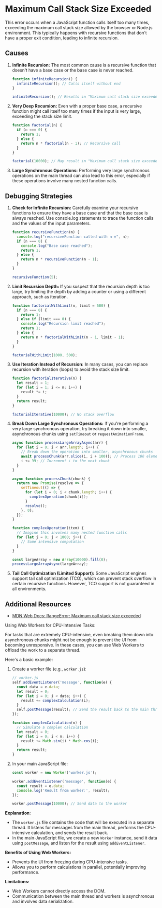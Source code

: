 # Maximum Call Stack Size Exceeded

This error occurs when a JavaScript function calls itself too many times, exceeding the maximum call stack size allowed by the browser or Node.js environment. This typically happens with recursive functions that don't have a proper exit condition, leading to infinite recursion.

## Causes

1.  **Infinite Recursion:** The most common cause is a recursive function that doesn't have a base case or the base case is never reached.

    ```javascript
    function infiniteRecursion() {
      infiniteRecursion(); // Calls itself without end
    }

    infiniteRecursion(); // Results in "Maximum call stack size exceeded"
    ```

2.  **Very Deep Recursion:** Even with a proper base case, a recursive function might call itself too many times if the input is very large, exceeding the stack size limit.

    ```javascript
    function factorial(n) {
      if (n === 0) {
        return 1;
      } else {
        return n * factorial(n - 1); // Recursive call
      }
    }

    factorial(10000); // May result in "Maximum call stack size exceeded"
    ```

3.  **Large Synchronous Operations:** Performing very large synchronous operations on the main thread can also lead to this error, especially if these operations involve many nested function calls.

## Debugging Strategies

1.  **Check for Infinite Recursion:** Carefully examine your recursive functions to ensure they have a base case and that the base case is always reached. Use console.log statements to trace the function calls and the values of the input parameters.

    ```javascript
    function recursiveFunction(n) {
      console.log("recursiveFunction called with n =", n);
      if (n === 0) {
        console.log("Base case reached");
        return 1;
      } else {
        return n * recursiveFunction(n - 1);
      }
    }

    recursiveFunction(5);
    ```

2.  **Limit Recursion Depth:** If you suspect that the recursion depth is too large, try limiting the depth by adding a counter or using a different approach, such as iteration.

    ```javascript
    function factorialWithLimit(n, limit = 500) {
      if (n === 0) {
        return 1;
      } else if (limit === 0) {
        console.log("Recursion limit reached");
        return 1;
      } else {
        return n * factorialWithLimit(n - 1, limit - 1);
      }
    }

    factorialWithLimit(1000, 500);
    ```

3.  **Use Iteration Instead of Recursion:** In many cases, you can replace recursion with iteration (loops) to avoid the stack size limit.

    ```javascript
    function factorialIterative(n) {
      let result = 1;
      for (let i = 1; i <= n; i++) {
        result *= i;
      }
      return result;
    }

    factorialIterative(10000); // No stack overflow
    ```

4.  **Break Down Large Synchronous Operations:** If you're performing a very large synchronous operation, try breaking it down into smaller, asynchronous chunks using `setTimeout` or `requestAnimationFrame`.

    ```javascript
    async function processLargeArrayAsync(arr) {
      for (let i = 0; i < arr.length; i++) {
        // Break down the operation into smaller, asynchronous chunks
        await processChunk(arr.slice(i, i + 100)); // Process 100 elements at a time
        i += 99; // Increment i to the next chunk
      }
    }

    async function processChunk(chunk) {
      return new Promise(resolve => {
        setTimeout(() => {
          for (let i = 0; i < chunk.length; i++) {
            complexOperation(chunk[i]);
          }
          resolve();
        }, 0);
      });
    }

    function complexOperation(item) {
      // Imagine this involves many nested function calls
      for (let j = 0; j < 1000; j++) {
        // Some intensive computation
      }
    }

    const largeArray = new Array(10000).fill(0);
    processLargeArrayAsync(largeArray);
    ```

5.  **Tail Call Optimization (Limited Support):** Some JavaScript engines support tail call optimization (TCO), which can prevent stack overflow in certain recursive functions. However, TCO support is not guaranteed in all environments.

## Additional Resources

-   [MDN Web Docs: RangeError: Maximum call stack size exceeded](https://developer.mozilla.org/en-US/docs/Web/JavaScript/Reference/Errors/Maximum_call_stack_size_exceeded)

Using Web Workers for CPU-Intensive Tasks:

For tasks that are extremely CPU-intensive, even breaking them down into asynchronous chunks might not be enough to prevent the UI from becoming unresponsive. In these cases, you can use Web Workers to offload the work to a separate thread.

Here's a basic example:

1.  Create a worker file (e.g., `worker.js`):

    ```javascript
    // worker.js
    self.addEventListener('message', function(e) {
      const data = e.data;
      let result = 0;
      for (let i = 0; i < data; i++) {
        result += complexCalculation(i);
      }
      self.postMessage(result); // Send the result back to the main thread
    });

    function complexCalculation(n) {
      // Simulate a complex calculation
      let result = 0;
      for (let i = 0; i < n; i++) {
        result += Math.sin(i) * Math.cos(i);
      }
      return result;
    }
    ```

2.  In your main JavaScript file:

    ```javascript
    const worker = new Worker('worker.js');

    worker.addEventListener('message', function(e) {
      const result = e.data;
      console.log('Result from worker:', result);
    });

    worker.postMessage(10000); // Send data to the worker
    ```

**Explanation:**

-   The `worker.js` file contains the code that will be executed in a separate thread. It listens for messages from the main thread, performs the CPU-intensive calculation, and sends the result back.
-   In the main JavaScript file, we create a new `Worker` instance, send it data using `postMessage`, and listen for the result using `addEventListener`.

**Benefits of Using Web Workers:**

-   Prevents the UI from freezing during CPU-intensive tasks.
-   Allows you to perform calculations in parallel, potentially improving performance.

**Limitations:**

-   Web Workers cannot directly access the DOM.
-   Communication between the main thread and workers is asynchronous and involves data serialization.
